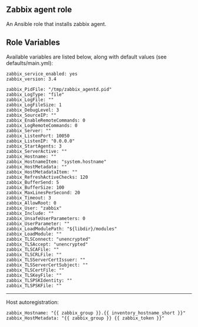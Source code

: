 Zabbix agent role
-----------------

An Ansible role that installs zabbix agent.

Role Variables
--------------

Available variables are listed below, along with default values (see defaults/main.yml):

```
zabbix_service_enabled: yes
zabbix_version: 3.4

zabbix_PidFile: "/tmp/zabbix_agentd.pid"
zabbix_LogType: "file"
zabbix_LogFile: ""
zabbix_LogFileSize: 1
zabbix_DebugLevel: 3
zabbix_SourceIP: ""
zabbix_EnableRemoteCommands: 0
zabbix_LogRemoteCommands: 0
zabbix_Server: ""
zabbix_ListenPort: 10050
zabbix_ListenIP: "0.0.0.0"
zabbix_StartAgents: 3
zabbix_ServerActive: ""
zabbix_Hostname: ""
zabbix_HostnameItem: "system.hostname"
zabbix_HostMetadata: ""
zabbix_HostMetadataItem: ""
zabbix_RefreshActiveChecks: 120
zabbix_BufferSend: 5
zabbix_BufferSize: 100
zabbix_MaxLinesPerSecond: 20
zabbix_Timeout: 3
zabbix_AllowRoot: 0
zabbix_User: "zabbix"
zabbix_Include: ""
zabbix_UnsafeUserParameters: 0
zabbix_UserParameter: ""
zabbix_LoadModulePath: "${libdir}/modules"
zabbix_LoadModule: ""
zabbix_TLSConnect: "unencrypted"
zabbix_TLSAccept: "unencrypted"
zabbix_TLSCAFile: ""
zabbix_TLSCRLFile: ""
zabbix_TLSServerCertIssuer: ""
zabbix_TLSServerCertSubject: ""
zabbix_TLSCertFile: ""
zabbix_TLSKeyFile: ""
zabbix_TLSPSKIdentity: ""
zabbix_TLSPSKFile: ""
```

---

Host autoregistration:

```
zabbix_Hostname: "{{ zabbix_group }}.{{ inventory_hostname_short }}"
zabbix_HostMetadata: "{{ zabbix_group }} {{ zabbix_token }}"
```
